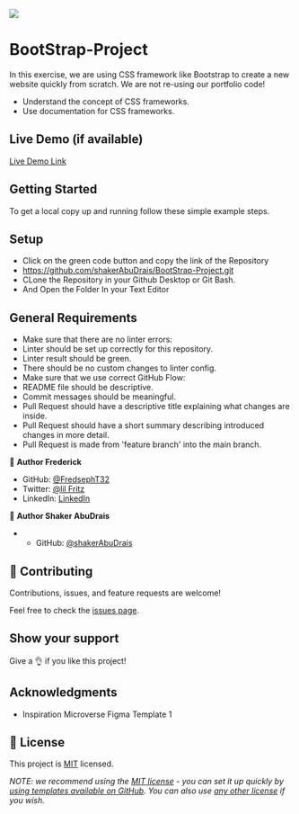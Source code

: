 ![](https://img.shields.io/badge/Microverse-blueviolet)

# BootStrap-Project

In this exercise, we are using CSS framework like Bootstrap to create a new website quickly from scratch. We are not re-using our portfolio code!

- Understand the concept of CSS frameworks.
- Use documentation for CSS frameworks.

## Live Demo (if available)

[Live Demo Link]()

## Getting Started

To get a local copy up and running follow these simple example steps. 

## Setup

- Click on the green code button and copy the link of the Repository
- https://github.com/shakerAbuDrais/BootStrap-Project.git
- CLone the Repository in your Github Desktop or Git Bash.
- And Open the Folder In your Text Editor 

## General Requirements 

- Make sure that there are no linter errors:
- Linter should be set up correctly for this repository.
- Linter result should be green.
- There should be no custom changes to linter config.
- Make sure that we use correct GitHub Flow:
- README file should be descriptive.
- Commit messages should be meaningful.
- Pull Request should have a descriptive title explaining what changes are inside.
- Pull Request should have a short summary describing introduced changes in more detail.
- Pull Request is made from 'feature branch' into the main branch.

👤 **Author Frederick**

- GitHub: [@FredsephT32](https://github.com/FredsephT32)
- Twitter: [@lil Fritz](https://twitter.com/Frederi70813362)
- LinkedIn: [LinkedIn](https://www.linkedin.com/in/frederick-torres-900b4a196/)

👤 **Author Shaker AbuDrais**

- - GitHub: [@shakerAbuDrais](https://github.com/shakerAbuDrais)

## 🤝 Contributing

Contributions, issues, and feature requests are welcome!

Feel free to check the [issues page](../../issues/).

## Show your support

Give a 👌 if you like this project!

## Acknowledgments

- Inspiration Microverse Figma Template 1

## 📝 License

This project is [MIT](./LICENSE) licensed.

_NOTE: we recommend using the [MIT license](https://choosealicense.com/licenses/mit/) - you can set it up quickly by [using templates available on GitHub](https://docs.github.com/en/communities/setting-up-your-project-for-healthy-contributions/adding-a-license-to-a-repository). You can also use [any other license](https://choosealicense.com/licenses/) if you wish._
